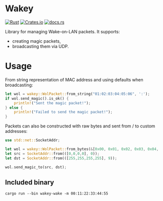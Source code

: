 # Wakey
[![Rust](https://github.com/LesnyRumcajs/wakey/actions/workflows/rust.yml/badge.svg)](https://github.com/LesnyRumcajs/wakey/actions/workflows/rust.yml)
[![Crates.io](https://img.shields.io/crates/v/wakey.svg)](https://crates.io/crates/wakey)
[![docs.rs](https://img.shields.io/badge/api-rustdoc-blue.svg)](https://docs.rs/wakey)

Library for managing Wake-on-LAN packets. It supports:
* creating magic packets,
* broadcasting them via UDP.

# Usage

From string representation of MAC address and using defaults when broadcasting:
```rust
let wol = wakey::WolPacket::from_string("01:02:03:04:05:06", ':');
if wol.send_magic().is_ok() {
    println!("Sent the magic packet!");
} else {
    println!("Failed to send the magic packet!");
}
```

Packets can also be constructed with raw bytes and sent from / to custom addresses:
```rust
use std::net::SocketAddr;

let wol = wakey::WolPacket::from_bytes(&[0x00, 0x01, 0x02, 0x03, 0x04, 0x05]);
let src = SocketAddr::from(([0,0,0,0], 0));
let dst = SocketAddr::from(([255,255,255,255], 9));

wol.send_magic_to(src, dst);
```

## Included binary

```
cargo run --bin wakey-wake -m 00:11:22:33:44:55
```
